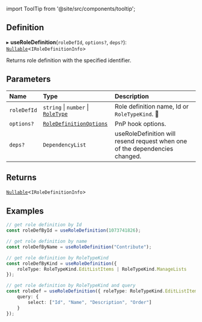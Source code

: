 import ToolTip from '@site/src/components/tooltip';

## Definition

▸ **useRoleDefinition**(`roleDefId`, `options?`, `deps?`): [`Nullable`](../Types/NullableT.md)<`IRoleDefinitionInfo`\>

Returns role definition with the specified identifier.

## Parameters

| Name | Type | Description |
| :------ | :------ | :------ |
| `roleDefId` | `string` \| `number` \| [`RoleType`](../Interfaces/RoleType.md) | Role definition name, Id or `RoleTypeKind`. <ToolTip text="Changing the value repeats request">🚩</ToolTip> |
| `options?` | [`RoleDefinitionOptions`](../Interfaces/RoleDefinitionOptions.md) | PnP hook options. |
| `deps?` | `DependencyList` | useRoleDefinition will resend request when one of the dependencies changed. |

## Returns

[`Nullable`](../Types/NullableT.md)<`IRoleDefinitionInfo`\>

## Examples

```typescript
// get role definition by Id
const roleDefById = useRoleDefinition(1073741826);

// get role definition by name
const roleDefByName = useRoleDefinition("Contribute");

// get role definition by RoleTypeKind
const roleDefByKind = useRoleDefinition({
	roleType: RoleTypeKind.EditListItems | RoleTypeKind.ManageLists
});

// get role definition by RoleTypeKind and query
const roleDef = useRoleDefinition({ roleType: RoleTypeKind.EditListItems }, {
	query: {
		select: ["Id", "Name", "Description", "Order"]
	}
});
```

